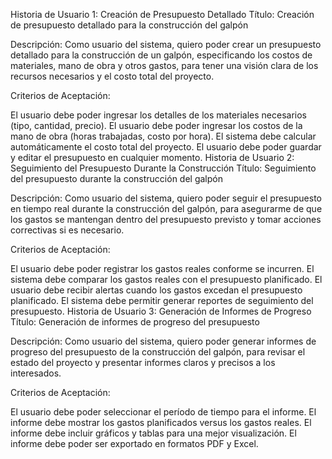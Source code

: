 Historia de Usuario 1: Creación de Presupuesto Detallado
Título: Creación de presupuesto detallado para la construcción del galpón

Descripción:
Como usuario del sistema, quiero poder crear un presupuesto detallado para la construcción de un galpón, especificando los costos de materiales, mano de obra y otros gastos, para tener una visión clara de los recursos necesarios y el costo total del proyecto.

Criterios de Aceptación:

El usuario debe poder ingresar los detalles de los materiales necesarios (tipo, cantidad, precio).
El usuario debe poder ingresar los costos de la mano de obra (horas trabajadas, costo por hora).
El sistema debe calcular automáticamente el costo total del proyecto.
El usuario debe poder guardar y editar el presupuesto en cualquier momento.
Historia de Usuario 2: Seguimiento del Presupuesto Durante la Construcción
Título: Seguimiento del presupuesto durante la construcción del galpón

Descripción:
Como usuario del sistema, quiero poder seguir el presupuesto en tiempo real durante la construcción del galpón, para asegurarme de que los gastos se mantengan dentro del presupuesto previsto y tomar acciones correctivas si es necesario.

Criterios de Aceptación:

El usuario debe poder registrar los gastos reales conforme se incurren.
El sistema debe comparar los gastos reales con el presupuesto planificado.
El usuario debe recibir alertas cuando los gastos excedan el presupuesto planificado.
El sistema debe permitir generar reportes de seguimiento del presupuesto.
Historia de Usuario 3: Generación de Informes de Progreso
Título: Generación de informes de progreso del presupuesto

Descripción:
Como usuario del sistema, quiero poder generar informes de progreso del presupuesto de la construcción del galpón, para revisar el estado del proyecto y presentar informes claros y precisos a los interesados.

Criterios de Aceptación:

El usuario debe poder seleccionar el período de tiempo para el informe.
El informe debe mostrar los gastos planificados versus los gastos reales.
El informe debe incluir gráficos y tablas para una mejor visualización.
El informe debe poder ser exportado en formatos PDF y Excel.